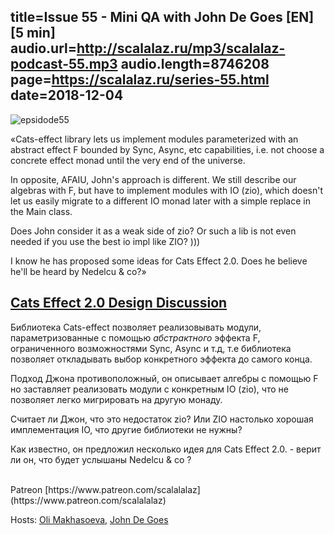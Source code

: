title=Issue 55 - Mini QA with John De Goes [EN] [5 min]
audio.url=http://scalalaz.ru/mp3/scalalaz-podcast-55.mp3
audio.length=8746208
page=https://scalalaz.ru/series-55.html
date=2018-12-04
----

![epsidode55](img/episode55.jpg)

«Cats-effect library lets us implement modules parameterized with an abstract effect F bounded by Sync, Async, etc capabilities, i.e. not choose a concrete effect monad until the very end of the universe.

In opposite, AFAIU, John's approach is different. We still describe our algebras with F, but have to implement modules with IO (zio), which doesn't let us easily migrate to a different IO monad later with a simple replace in the Main class.

Does John consider it as a weak side of zio? Or such a lib is not even needed if you use the best io impl like ZIO? )))

I know he has proposed some ideas for Cats Effect 2.0. Does he believe he'll be heard by Nedelcu & co?»

[Cats Effect 2.0 Design Discussion](https://github.com/typelevel/cats-effect/issues/321)
---

Библиотека Cats-effect позволяет реализовывать модули, параметризованные с помощью *абстрактного* эффекта F, ограниченного
возможностями Sync, Async и т.д, т.е библиотека позволяет откладывать выбор конкретного
эффекта до самого конца.

Подход Джона противоположный, он описывает алгебры с помощью F
но заставляет реализовать модули с конкретным IO (zio), что не позволяет легко мигрировать на другую монаду.

Считает ли Джон, что это недостаток zio? Или ZIO настолько хорошая имплементация IO, что другие библиотеки не нужны?

Как известно, он предложил несколько идея для Cats Effect 2.0. -
верит ли он, что будет услышаны Nedelcu & co ?

<br/>
Patreon [https://www.patreon.com/scalalalaz](https://www.patreon.com/scalalalaz)
<br/>

Hosts:
[Oli Makhasoeva](https://twitter.com/oli_kitty),
[John De Goes](https://twitter.com/jdegoes)
